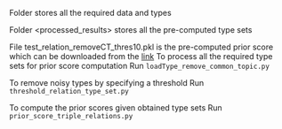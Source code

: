Folder <data> stores all the required data and types

Folder <processed_results> stores all the pre-computed type sets

File test_relation_removeCT_thres10.pkl is the pre-computed prior score which can be downloaded from the [link](https://www.dropbox.com/scl/fi/rxad06f2yfrrewffui28x/test_relation_removeCT_thres10.pkl?rlkey=w9dy8x03gqx7rr58ps29w39jt&dl=0)
To process all the required type sets for  prior score computation
Run `loadType_remove_common_topic.py`


To remove noisy types by specifying a threshold
Run `threshold_relation_type_set.py`

To compute the prior scores given obtained type sets
Run `prior_score_triple_relations.py`
